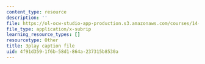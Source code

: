```yaml
---
content_type: resource
description: ''
file: https://ol-ocw-studio-app-production.s3.amazonaws.com/courses/14-01sc-principles-of-microeconomics-fall-2011/4f91d3591f6b58d1864a237315b8530a_RFTa52F8YZ0.vtt
file_type: application/x-subrip
learning_resource_types: []
resourcetype: Other
title: 3play caption file
uid: 4f91d359-1f6b-58d1-864a-237315b8530a
---
```

